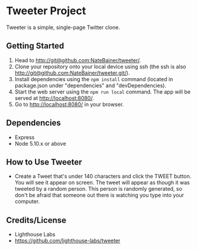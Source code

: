 # Tweeter Project

Tweeter is a simple, single-page Twitter clone.


## Getting Started

1. Head to <http://git@github.com:NateBainer/tweeter/>.
2. Clone your repository onto your local device using ssh (the ssh is also 
<http://git@github.com:NateBainer/tweeter.git/>).
3. Install dependencies using the `npm install` command (located in package.json under "dependencies" and "devDependencies).
3. Start the web server using the `npm run local` command. The app will be served at <http://localhost:8080/>.
4. Go to <http://localhost:8080/> in your browser.

## Dependencies

- Express
- Node 5.10.x or above

## How to Use Tweeter


- Create a Tweet that's under 140 characters and click the TWEET button. You will see it appear on screen. The tweet will appear as though it was tweeted by a random person. This person is randomly generated, so don't be afraid that someone out there is watching you type into your computer.

## Credits/License

- Lighthouse Labs
- https://github.com/lighthouse-labs/tweeter
